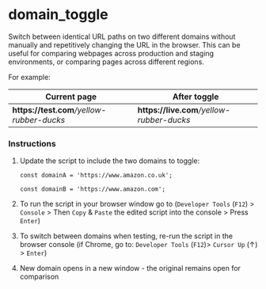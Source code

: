 # domain_toggle

Switch between identical URL paths on two different domains without manually and repetitively changing the URL in the browser.
This can be useful for comparing webpages across production and staging environments, or comparing pages across different regions.

For example: 

| Current page | After toggle |
| ------------ | -------- |
| <strong>https://<span></span>test.com</strong><em>/yellow-rubber-ducks</em>|<strong>https://<span></span>live.com</strong><em>/yellow-rubber-ducks</em>|

### Instructions

1. Update the script to include the two domains to toggle:

    `const domainA = 'https://www.amazon.co.uk';`

    `const domainB = 'https://www.amazon.com';`

2. To run the script in your browser window go to (`Developer Tools` (`F12`) > `Console` > Then `Copy` & `Paste` the edited script into the console > Press `Enter`) 
3. To switch between domains when testing, re-run the script in the browser console (if Chrome, go to: `Developer Tools` (`F12`)> `Cursor Up` (&#8593;) > `Enter`)
4. New domain opens in a new window - the original remains open for comparison
